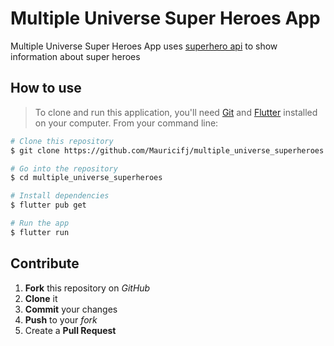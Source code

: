 # Multiple Universe Super Heroes App

Multiple Universe Super Heroes App uses [superhero api](https://github.com/akabab/superhero-api) to show information about super heroes

## How to use

> To clone and run this application, you'll need [Git](https://git-scm.com/) and [Flutter](https://flutter.dev/) installed on your computer.
> From your command line:

```bash
# Clone this repository
$ git clone https://github.com/Mauricifj/multiple_universe_superheroes.git

# Go into the repository
$ cd multiple_universe_superheroes

# Install dependencies
$ flutter pub get

# Run the app
$ flutter run
```

## Contribute

1. **Fork** this repository on _GitHub_
2. **Clone** it
3. **Commit** your changes
4. **Push** to your _fork_
5. Create a **Pull Request**
